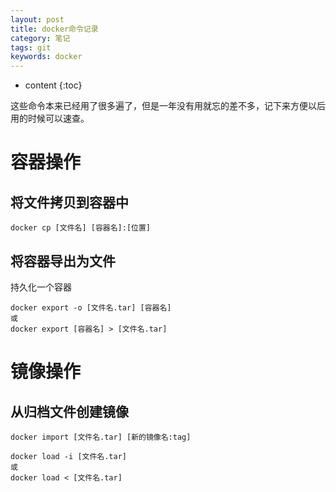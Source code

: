 ```yaml
---
layout: post
title: docker命令记录
category: 笔记
tags: git
keywords: docker
---
```



* content
{:toc}

这些命令本来已经用了很多遍了，但是一年没有用就忘的差不多，记下来方便以后用的时候可以速查。

# 容器操作

## 将文件拷贝到容器中

```
docker cp [文件名] [容器名]:[位置]
```

## 将容器导出为文件

持久化一个容器
```
docker export -o [文件名.tar] [容器名]
或
docker export [容器名] > [文件名.tar]
```



# 镜像操作

## 从归档文件创建镜像

```
docker import [文件名.tar] [新的镜像名:tag]
```

```
docker load -i [文件名.tar]
或
docker load < [文件名.tar]
```
